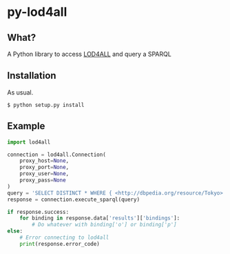 # py-lod4all

## What?

A Python library to access [LOD4ALL](http://lod4all.net/) and query a SPARQL

## Installation

As usual.

```shell
$ python setup.py install
```

## Example

```python
import lod4all

connection = lod4all.Connection(
    proxy_host=None,
    proxy_port=None,
    proxy_user=None,
    proxy_pass=None
)
query = 'SELECT DISTINCT * WHERE { <http://dbpedia.org/resource/Tokyo> ?p ?o . }'
response = connection.execute_sparql(query)

if response.success:
    for binding in response.data['results']['bindings']:
        # Do whatever with binding['o'] or binding['p']
else:
    # Error connecting to lod4all
    print(response.error_code)
```

